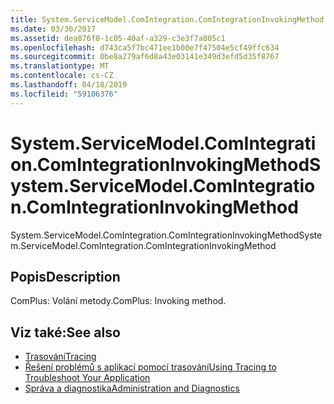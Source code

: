 ```yaml
---
title: System.ServiceModel.ComIntegration.ComIntegrationInvokingMethod
ms.date: 03/30/2017
ms.assetid: dea076f0-1c05-40af-a329-c3e3f7a805c1
ms.openlocfilehash: d743ca5f7bc471ee1b00e7f47504e5cf49ffc634
ms.sourcegitcommit: 0be8a279af6d8a43e03141e349d3efd5d35f8767
ms.translationtype: MT
ms.contentlocale: cs-CZ
ms.lasthandoff: 04/18/2019
ms.locfileid: "59106376"
---
```

# <a name="systemservicemodelcomintegrationcomintegrationinvokingmethod"></a><span data-ttu-id="b632c-102">System.ServiceModel.ComIntegration.ComIntegrationInvokingMethod</span><span class="sxs-lookup"><span data-stu-id="b632c-102">System.ServiceModel.ComIntegration.ComIntegrationInvokingMethod</span></span>
<span data-ttu-id="b632c-103">System.ServiceModel.ComIntegration.ComIntegrationInvokingMethod</span><span class="sxs-lookup"><span data-stu-id="b632c-103">System.ServiceModel.ComIntegration.ComIntegrationInvokingMethod</span></span>  
  
## <a name="description"></a><span data-ttu-id="b632c-104">Popis</span><span class="sxs-lookup"><span data-stu-id="b632c-104">Description</span></span>  
 <span data-ttu-id="b632c-105">ComPlus: Volání metody.</span><span class="sxs-lookup"><span data-stu-id="b632c-105">ComPlus: Invoking method.</span></span>  
  
## <a name="see-also"></a><span data-ttu-id="b632c-106">Viz také:</span><span class="sxs-lookup"><span data-stu-id="b632c-106">See also</span></span>

- [<span data-ttu-id="b632c-107">Trasování</span><span class="sxs-lookup"><span data-stu-id="b632c-107">Tracing</span></span>](../../../../../docs/framework/wcf/diagnostics/tracing/index.md)
- [<span data-ttu-id="b632c-108">Řešení problémů s aplikací pomocí trasování</span><span class="sxs-lookup"><span data-stu-id="b632c-108">Using Tracing to Troubleshoot Your Application</span></span>](../../../../../docs/framework/wcf/diagnostics/tracing/using-tracing-to-troubleshoot-your-application.md)
- [<span data-ttu-id="b632c-109">Správa a diagnostika</span><span class="sxs-lookup"><span data-stu-id="b632c-109">Administration and Diagnostics</span></span>](../../../../../docs/framework/wcf/diagnostics/index.md)
